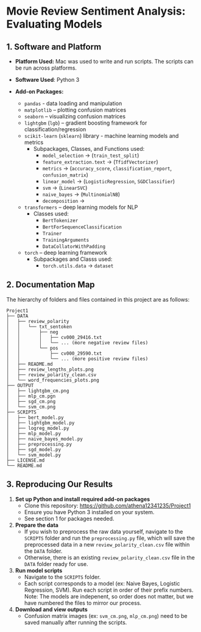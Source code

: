 # Movie Review Sentiment Analysis: Evaluating Models


## 1. Software and Platform
- **Platform Used:** Mac was used to write and run scripts. The scripts can be run across platforms.
- **Software Used**: Python 3
 
- **Add-on Packages:**  
  - `pandas` - data loading and manipulation
  - `matplotlib` – plotting confusion matrices  
  - `seaborn` – visualizing confusion matrices
  - `lightgbm` (`lgb`) – gradient boosting framework for classification/regression  
  - `scikit-learn` (`sklearn`) library - machine learning models and metrics  
    - Subpackages, Classes, and Functions used:
        - `model_selection` → (`train_test_split`)
        - `feature_extraction.text` → (`TfidfVectorizer`)
        - `metrics` → (`accuracy_score`, `classification_report`, `confusion_matrix`)
        - `linear_model` → (`LogisticRegression`, `SGDClassifier`)
        - `svm` → (`LinearSVC`)
        - `naive_bayes` → (`MultinomialNB`)
        - `decomposition` → 
  - `transformers` – deep learning models for NLP  
    - Classes used:
        - `BertTokenizer`
        - `BertForSequenceClassification`
        - `Trainer`
        - `TrainingArguments`
        - `DataCollatorWithPadding`  
  - `torch` – deep learning framework  
    - Subpackages and Classs used:
        - `torch.utils.data` → `dataset`


## 2. Documentation Map
The hierarchy of folders and files contained in this project are as follows:

```text
Project1
├── DATA
│   ├── review_polarity
│   │   └── txt_sentoken
│   │       ├── neg
│   │       │   ├── cv000_29416.txt
│   │       │   └── ... (more negative review files)
│   │       └── pos
│   │           ├── cv000_29590.txt
│   │           └── ... (more positive review files)
│   ├── README.md
│   ├── review_lengths_plots.png
│   ├── review_polarity_clean.csv
│   └── word_frequencies_plots.png
├── OUTPUT
│   ├── lightgbm_cm.png
│   ├── mlp_cm.pgn
│   ├── sgd_cm.png
│   └── svm_cm.png
├── SCRIPTS
│   ├── bert_model.py
│   ├── lightgbm_model.py
│   ├── logreg_model.py
│   ├── mlp_model.py
│   ├── naive_bayes_model.py
│   ├── preprocessing.py
│   ├── sgd_model.py
│   └── svm_model.py
├── LICENSE.md
└── README.md
```

## 3. Reproducing Our Results
  1. **Set up Python and install required add-on packages**
     - Clone this repository: https://github.com/athena12341235/Project1
     - Ensure you have Python 3 installed on your system.
     - See section 1 for packages needed.
  2. **Prepare the data**
     - If you wish to preprocess the raw data yourself, navigate to the `SCRIPTS` folder and run the `preprocessing.py` file, which will save the preprocessed data in a new `review_polarity_clean.csv` file within the `DATA` folder.
     - Otherwise, there is an existing `review_polarity_clean.csv` file in the `DATA` folder ready for use.
  4. **Run model scripts**
     - Navigate to the `SCRIPTS` folder.
     - Each script corresponds to a model (ex: Naive Bayes, Logistic Regression, SVM). Run each script in order of their prefix numbers. Note: The models are indepenent, so order does not matter, but we have numbered the files to mirror our process. 
  5. **Download and view outputs** 
     - Confusion matrix images (ex: `svm_cm.png`, `mlp_cm.png`) need to be saved manually after running the scripts.
